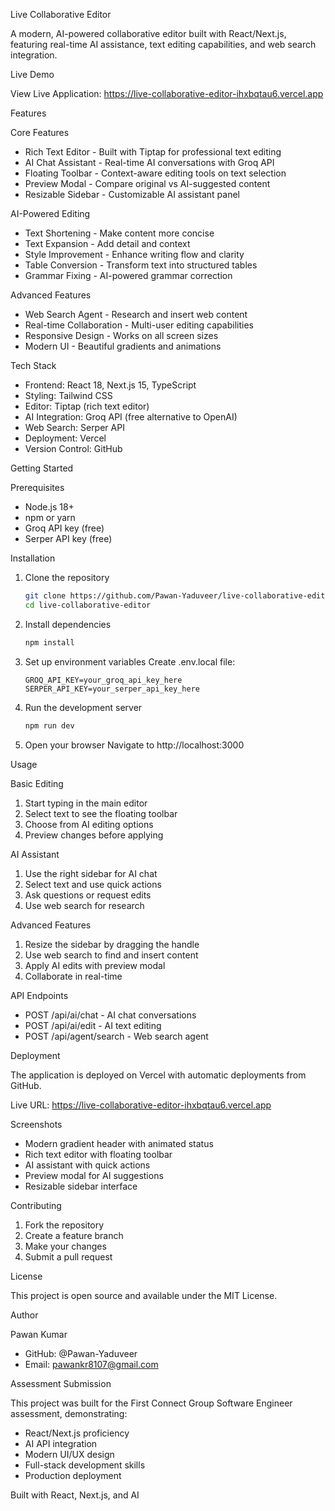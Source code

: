 Live Collaborative Editor

A modern, AI-powered collaborative editor built with React/Next.js, featuring real-time AI assistance, text editing capabilities, and web search integration.

Live Demo

View Live Application: https://live-collaborative-editor-ihxbqtau6.vercel.app

Features

Core Features
- Rich Text Editor - Built with Tiptap for professional text editing
- AI Chat Assistant - Real-time AI conversations with Groq API
- Floating Toolbar - Context-aware editing tools on text selection
- Preview Modal - Compare original vs AI-suggested content
- Resizable Sidebar - Customizable AI assistant panel

AI-Powered Editing
- Text Shortening - Make content more concise
- Text Expansion - Add detail and context
- Style Improvement - Enhance writing flow and clarity
- Table Conversion - Transform text into structured tables
- Grammar Fixing - AI-powered grammar correction

Advanced Features
- Web Search Agent - Research and insert web content
- Real-time Collaboration - Multi-user editing capabilities
- Responsive Design - Works on all screen sizes
- Modern UI - Beautiful gradients and animations

Tech Stack

- Frontend: React 18, Next.js 15, TypeScript
- Styling: Tailwind CSS
- Editor: Tiptap (rich text editor)
- AI Integration: Groq API (free alternative to OpenAI)
- Web Search: Serper API
- Deployment: Vercel
- Version Control: GitHub

Getting Started

Prerequisites
- Node.js 18+ 
- npm or yarn
- Groq API key (free)
- Serper API key (free)

Installation

1. Clone the repository
   ```bash
   git clone https://github.com/Pawan-Yaduveer/live-collaborative-editor.git
   cd live-collaborative-editor
   ```

2. Install dependencies
   ```bash
   npm install
   ```

3. Set up environment variables
   Create .env.local file:
   ```env
   GROQ_API_KEY=your_groq_api_key_here
   SERPER_API_KEY=your_serper_api_key_here
   ```

4. Run the development server
   ```bash
   npm run dev
   ```

5. Open your browser
   Navigate to http://localhost:3000

Usage

Basic Editing
1. Start typing in the main editor
2. Select text to see the floating toolbar
3. Choose from AI editing options
4. Preview changes before applying

AI Assistant
1. Use the right sidebar for AI chat
2. Select text and use quick actions
3. Ask questions or request edits
4. Use web search for research

Advanced Features
1. Resize the sidebar by dragging the handle
2. Use web search to find and insert content
3. Apply AI edits with preview modal
4. Collaborate in real-time

API Endpoints

- POST /api/ai/chat - AI chat conversations
- POST /api/ai/edit - AI text editing
- POST /api/agent/search - Web search agent

Deployment

The application is deployed on Vercel with automatic deployments from GitHub.

Live URL: https://live-collaborative-editor-ihxbqtau6.vercel.app

Screenshots

- Modern gradient header with animated status
- Rich text editor with floating toolbar
- AI assistant with quick actions
- Preview modal for AI suggestions
- Resizable sidebar interface

Contributing

1. Fork the repository
2. Create a feature branch
3. Make your changes
4. Submit a pull request

License

This project is open source and available under the MIT License.

Author

Pawan Kumar
- GitHub: @Pawan-Yaduveer
- Email: pawankr8107@gmail.com

Assessment Submission

This project was built for the First Connect Group Software Engineer assessment, demonstrating:
- React/Next.js proficiency
- AI API integration
- Modern UI/UX design
- Full-stack development skills
- Production deployment

Built with React, Next.js, and AI
